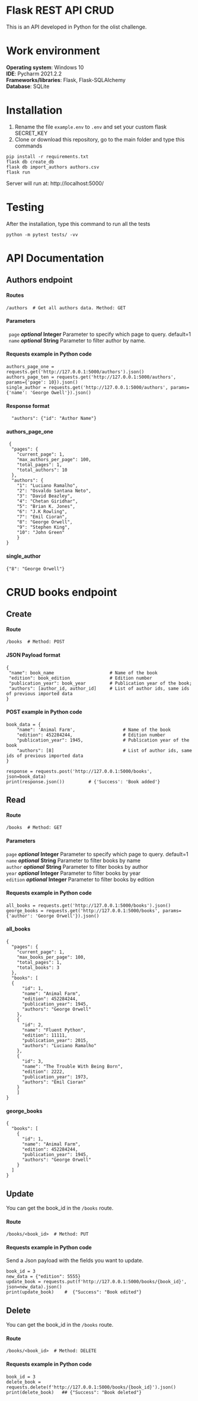# Flask REST API CRUD

This is an API developed in Python for the olist challenge.


# Work environment

**Operating system**: Windows 10  
**IDE**: Pycharm 2021.2.2  
**Frameworks/libraries**: Flask, Flask-SQLAlchemy  
**Database**: SQLite


# Installation

1. Rename the file `example.env` to `.env` and set your custom flask SECRET_KEY  
2. Clone or download this repository, go to the main folder and type this commands

```
pip install -r requirements.txt
flask db create_db
flask db import_authors authors.csv
flask run
```
Server will run at: http://localhost:5000/ 


# Testing

After the installation, type this command to run all the tests
```
python -m pytest tests/ -vv
```


# API Documentation

## Authors endpoint

#### Routes
```
/authors  # Get all authors data. Method: GET
```

#### Parameters	

``` page``` **_optional_** **Integer** Parameter to specify which page to query. default=1    
``` name``` **_optional_** **String** Parameter to filter author by name.


#### Requests example in Python code

```
authors_page_one = requests.get('http://127.0.0.1:5000/authors').json()
authors_page_ten = requests.get('http://127.0.0.1:5000/authors', params={'page': 10}).json()
single_author = requests.get('http://127.0.0.1:5000/authors', params={'name': 'George Owell'}).json()
```

#### Response format 

```
  "authors": {"id": "Author Name"}
```

#### authors_page_one
```
 {
  "pages": {
    "current_page": 1,
    "max_authors_per_page": 100,
    "total_pages": 1,
    "total_authors": 10
  },
  "authors": {
    "1": "Luciano Ramalho",
    "2": "Osvaldo Santana Neto",
    "3": "David Beazley",
    "4": "Chetan Giridhar",
    "5": "Brian K. Jones",
    "6": "J.K Rowling",
    "7": "Emil Cioran",
    "8": "George Orwell",
    "9": "Stephen King",
    "10": "John Green"
    }
}
```

#### single_author
`{"8": "George Orwell"}`


# CRUD books endpoint

## Create

#### Route 

```
/books  # Method: POST
```

#### JSON Payload format

```
{
 "name": book_name                     # Name of the book
 "edition": book_edition               # Edition number
 "publication_year": book_year         # Publication year of the book;
 "authors": [author_id, author_id]     # List of author ids, same ids of previous imported data
}
```

#### POST example in Python code

```
book_data = {
    "name": 'Animal Farm',                  # Name of the book
    "edition": 452284244,                   # Edition number
    "publication_year": 1945,               # Publication year of the book
    "authors": [8]                          # List of author ids, same ids of previous imported data
}

response = requests.post('http://127.0.0.1:5000/books', json=book_data)
print(response.json())         # {'Success': 'Book added'}

```

## Read 

#### Route 

```
/books  # Method: GET
```

#### Parameters	

`page` **_optional_** **Integer** Parameter to specify which page to query. default=1   
`name` **_optional_** **String** Parameter to filter books by name  
`author` **_optional_** **String** Parameter to filter books by author  
`year` **_optional_** **Integer** Parameter to filter books by year  
`edition` **_optional_** **Integer** Parameter to filter books by edition  


#### Requests example in Python code

```
all_books = requests.get('http://127.0.0.1:5000/books').json()
george_books = requests.get('http://127.0.0.1:5000/books', params={'author': 'George Orwell'}).json()
```

#### all_books
```
{
  "pages": {
    "current_page": 1, 
    "max_books_per_page": 100, 
    "total_pages": 1, 
    "total_books": 3
  }, 
  "books": [
  {
      "id": 1, 
      "name": "Animal Farm", 
      "edition": 452284244, 
      "publication_year": 1945, 
      "authors": "George Orwell"
    }, 
    {
      "id": 2, 
      "name": "Fluent Python", 
      "edition": 11111, 
      "publication_year": 2015, 
      "authors": "Luciano Ramalho"
    }, 
    {
      "id": 3, 
      "name": "The Trouble With Being Born", 
      "edition": 2222, 
      "publication_year": 1973, 
      "authors": "Emil Cioran"
    }
    ]
}
```

#### george_books
```
{
  "books": [
    {
      "id": 1, 
      "name": "Animal Farm", 
      "edition": 452284244, 
      "publication_year": 1945, 
      "authors": "George Orwell"
    }
  ]
}
```

## Update

You can get the book_id in the `/books` route.
#### Route 

```
/books/<book_id>  # Method: PUT
```

#### Requests example in Python code

Send a Json payload with the fields you want to update.

```
book_id = 3
new_data = {"edition": 5555}
update_book = requests.put(f'http://127.0.0.1:5000/books/{book_id}', json=new_data).json()
print(update_book)    #  {"Success": "Book edited"}
```

## Delete

You can get the book_id in the `/books` route.

#### Route 

```
/books/<book_id>  # Method: DELETE
```

#### Requests example in Python code

```
book_id = 3
delete_book = requests.delete(f'http://127.0.0.1:5000/books/{book_id}').json()
print(delete_book)   ## {"Success": "Book deleted"}
```

